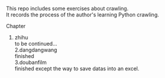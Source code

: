 This repo includes some exercises about crawling.  
It records the process of the author's learning Python crawling.  
  
Chapter  
1. zhihu  
to be continued...  
2.dangdangwang  
finished  
3.doubanfilm  
finished except the way to save datas into an excel.  

